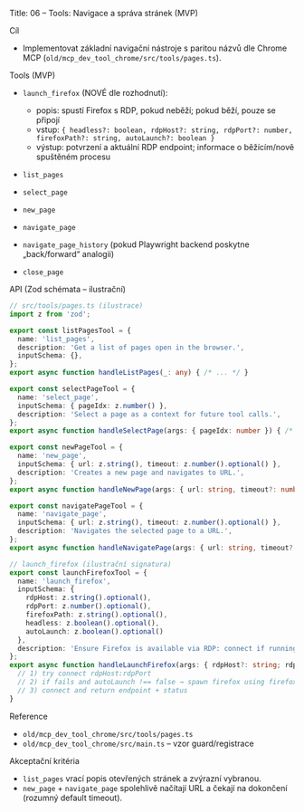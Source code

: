 Title: 06 – Tools: Navigace a správa stránek (MVP)

Cíl

- Implementovat základní navigační nástroje s paritou názvů dle Chrome MCP (`old/mcp_dev_tool_chrome/src/tools/pages.ts`).

Tools (MVP)

- `launch_firefox` (NOVÉ dle rozhodnutí):
  - popis: spustí Firefox s RDP, pokud neběží; pokud běží, pouze se připojí
  - vstup: `{ headless?: boolean, rdpHost?: string, rdpPort?: number, firefoxPath?: string, autoLaunch?: boolean }`
  - výstup: potvrzení a aktuální RDP endpoint; informace o běžícím/nově spuštěném procesu

- `list_pages`
- `select_page`
- `new_page`
- `navigate_page`
- `navigate_page_history` (pokud Playwright backend poskytne „back/forward“ analogii)
- `close_page`

API (Zod schémata – ilustrační)

```ts
// src/tools/pages.ts (ilustrace)
import z from 'zod';

export const listPagesTool = {
  name: 'list_pages',
  description: 'Get a list of pages open in the browser.',
  inputSchema: {},
};
export async function handleListPages(_: any) { /* ... */ }

export const selectPageTool = {
  name: 'select_page',
  inputSchema: { pageIdx: z.number() },
  description: 'Select a page as a context for future tool calls.',
};
export async function handleSelectPage(args: { pageIdx: number }) { /* ... */ }

export const newPageTool = {
  name: 'new_page',
  inputSchema: { url: z.string(), timeout: z.number().optional() },
  description: 'Creates a new page and navigates to URL.',
};
export async function handleNewPage(args: { url: string, timeout?: number }) { /* ... */ }

export const navigatePageTool = {
  name: 'navigate_page',
  inputSchema: { url: z.string(), timeout: z.number().optional() },
  description: 'Navigates the selected page to a URL.',
};
export async function handleNavigatePage(args: { url: string, timeout?: number }) { /* ... */ }

// launch_firefox (ilustrační signatura)
export const launchFirefoxTool = {
  name: 'launch_firefox',
  inputSchema: {
    rdpHost: z.string().optional(),
    rdpPort: z.number().optional(),
    firefoxPath: z.string().optional(),
    headless: z.boolean().optional(),
    autoLaunch: z.boolean().optional()
  },
  description: 'Ensure Firefox is available via RDP: connect if running, else launch (if allowed).'
};
export async function handleLaunchFirefox(args: { rdpHost?: string; rdpPort?: number; firefoxPath?: string; headless?: boolean; autoLaunch?: boolean }) {
  // 1) try connect rdpHost:rdpPort
  // 2) if fails and autoLaunch !== false → spawn firefox using firefoxPath/headless
  // 3) connect and return endpoint + status
}
```

Reference

- `old/mcp_dev_tool_chrome/src/tools/pages.ts`
 - `old/mcp_dev_tool_chrome/src/main.ts` – vzor guard/registrace

Akceptační kritéria

- `list_pages` vrací popis otevřených stránek a zvýrazní vybranou.
- `new_page` + `navigate_page` spolehlivě načítají URL a čekají na dokončení (rozumný default timeout).
